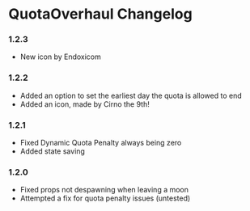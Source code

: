 # QuotaOverhaul Changelog

### 1.2.3

- New icon by Endoxicom

### 1.2.2

- Added an option to set the earliest day the quota is allowed to end
- Added an icon, made by Cirno the 9th!

### 1.2.1

- Fixed Dynamic Quota Penalty always being zero
- Added state saving

### 1.2.0

- Fixed props not despawning when leaving a moon
- Attempted a fix for quota penalty issues (untested)
